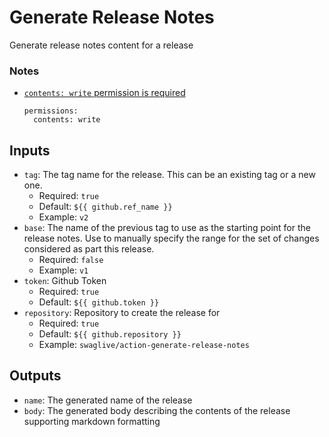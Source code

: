 # Generate Release Notes
Generate release notes content for a release

### Notes
* [`contents: write` permission is required](https://github.com/orgs/community/discussions/79377)
  ```
  permissions:
    contents: write
  ```

## Inputs
* `tag`: The tag name for the release. This can be an existing tag or a new one.
  * Required: `true`
  * Default: `${{ github.ref_name }}`
  * Example: `v2`
* `base`: The name of the previous tag to use as the starting point for the release notes. Use to manually specify the range for the set of changes considered as part this release.
  * Required: `false`
  * Example: `v1`
* `token`: Github Token
  * Required: `true`
  * Default: `${{ github.token }}`
* `repository`: Repository to create the release for
  * Required: `true`
  * Default: `${{ github.repository }}`
  * Example: `swaglive/action-generate-release-notes`

## Outputs
* `name`: The generated name of the release
* `body`: The generated body describing the contents of the release supporting markdown formatting
